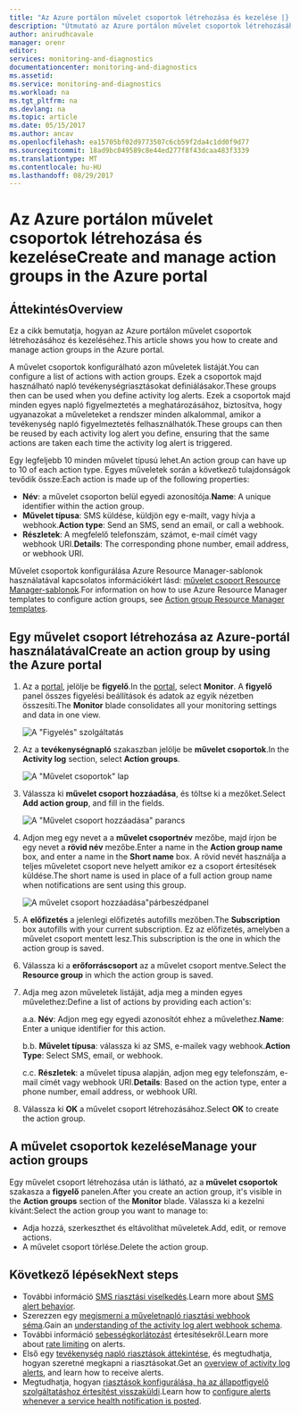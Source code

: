 ```yaml
---
title: "Az Azure portálon művelet csoportok létrehozása és kezelése |} Microsoft Docs"
description: "Útmutató az Azure portálon művelet csoportok létrehozásához és kezeléséhez."
author: anirudhcavale
manager: orenr
editor: 
services: monitoring-and-diagnostics
documentationcenter: monitoring-and-diagnostics
ms.assetid: 
ms.service: monitoring-and-diagnostics
ms.workload: na
ms.tgt_pltfrm: na
ms.devlang: na
ms.topic: article
ms.date: 05/15/2017
ms.author: ancav
ms.openlocfilehash: ea15705bf02d9773507c6cb59f2da4c1dd0f9d77
ms.sourcegitcommit: 18ad9bc049589c8e44ed277f8f43dcaa483f3339
ms.translationtype: MT
ms.contentlocale: hu-HU
ms.lasthandoff: 08/29/2017
---
```

# <a name="create-and-manage-action-groups-in-the-azure-portal"></a><span data-ttu-id="f3bbb-103">Az Azure portálon művelet csoportok létrehozása és kezelése</span><span class="sxs-lookup"><span data-stu-id="f3bbb-103">Create and manage action groups in the Azure portal</span></span>
## <a name="overview"></a><span data-ttu-id="f3bbb-104">Áttekintés</span><span class="sxs-lookup"><span data-stu-id="f3bbb-104">Overview</span></span> ##
<span data-ttu-id="f3bbb-105">Ez a cikk bemutatja, hogyan az Azure portálon művelet csoportok létrehozásához és kezeléséhez.</span><span class="sxs-lookup"><span data-stu-id="f3bbb-105">This article shows you how to create and manage action groups in the Azure portal.</span></span>

<span data-ttu-id="f3bbb-106">A művelet csoportok konfigurálható azon műveletek listáját.</span><span class="sxs-lookup"><span data-stu-id="f3bbb-106">You can configure a list of actions with action groups.</span></span> <span data-ttu-id="f3bbb-107">Ezek a csoportok majd használható napló tevékenységriasztásokat definiálásakor.</span><span class="sxs-lookup"><span data-stu-id="f3bbb-107">These groups then can be used when you define activity log alerts.</span></span> <span data-ttu-id="f3bbb-108">Ezek a csoportok majd minden egyes napló figyelmeztetés a meghatározásához, biztosítva, hogy ugyanazokat a műveleteket a rendszer minden alkalommal, amikor a tevékenység napló figyelmeztetés felhasználhatók.</span><span class="sxs-lookup"><span data-stu-id="f3bbb-108">These groups can then be reused by each activity log alert you define, ensuring that the same actions are taken each time the activity log alert is triggered.</span></span>

<span data-ttu-id="f3bbb-109">Egy legfeljebb 10 minden művelet típusú lehet.</span><span class="sxs-lookup"><span data-stu-id="f3bbb-109">An action group can have up to 10 of each action type.</span></span> <span data-ttu-id="f3bbb-110">Egyes műveletek során a következő tulajdonságok tevődik össze:</span><span class="sxs-lookup"><span data-stu-id="f3bbb-110">Each action is made up of the following properties:</span></span>

* <span data-ttu-id="f3bbb-111">**Név**: a művelet csoporton belül egyedi azonosítója.</span><span class="sxs-lookup"><span data-stu-id="f3bbb-111">**Name**: A unique identifier within the action group.</span></span>  
* <span data-ttu-id="f3bbb-112">**Művelet típusa**: SMS küldése, küldjön egy e-mailt, vagy hívja a webhook.</span><span class="sxs-lookup"><span data-stu-id="f3bbb-112">**Action type**: Send an SMS, send an email, or call a webhook.</span></span>  
* <span data-ttu-id="f3bbb-113">**Részletek**: A megfelelő telefonszám, számot, e-mail címét vagy webhook URI.</span><span class="sxs-lookup"><span data-stu-id="f3bbb-113">**Details**: The corresponding phone number, email address, or webhook URI.</span></span>

<span data-ttu-id="f3bbb-114">Művelet csoportok konfigurálása Azure Resource Manager-sablonok használatával kapcsolatos információkért lásd: [művelet csoport Resource Manager-sablonok](monitoring-create-action-group-with-resource-manager-template.md).</span><span class="sxs-lookup"><span data-stu-id="f3bbb-114">For information on how to use Azure Resource Manager templates to configure action groups, see [Action group Resource Manager templates](monitoring-create-action-group-with-resource-manager-template.md).</span></span>

## <a name="create-an-action-group-by-using-the-azure-portal"></a><span data-ttu-id="f3bbb-115">Egy művelet csoport létrehozása az Azure-portál használatával</span><span class="sxs-lookup"><span data-stu-id="f3bbb-115">Create an action group by using the Azure portal</span></span> ##
1. <span data-ttu-id="f3bbb-116">Az a [portal](https://portal.azure.com), jelölje be **figyelő**.</span><span class="sxs-lookup"><span data-stu-id="f3bbb-116">In the [portal](https://portal.azure.com), select **Monitor**.</span></span> <span data-ttu-id="f3bbb-117">A **figyelő** panel összes figyelési beállítások és adatok az egyik nézetben összesíti.</span><span class="sxs-lookup"><span data-stu-id="f3bbb-117">The **Monitor** blade consolidates all your monitoring settings and data in one view.</span></span>

    ![A "Figyelés" szolgáltatás](./media/monitoring-action-groups/home-monitor.png)
2. <span data-ttu-id="f3bbb-119">Az a **tevékenységnapló** szakaszban jelölje be **művelet csoportok**.</span><span class="sxs-lookup"><span data-stu-id="f3bbb-119">In the **Activity log** section, select **Action groups**.</span></span>

    ![A "Művelet csoportok" lap](./media/monitoring-action-groups/action-groups-blade.png)
3. <span data-ttu-id="f3bbb-121">Válassza ki **művelet csoport hozzáadása**, és töltse ki a mezőket.</span><span class="sxs-lookup"><span data-stu-id="f3bbb-121">Select **Add action group**, and fill in the fields.</span></span>

    ![A "Művelet csoport hozzáadása" parancs](./media/monitoring-action-groups/add-action-group.png)
4. <span data-ttu-id="f3bbb-123">Adjon meg egy nevet a a **művelet csoportnév** mezőbe, majd írjon be egy nevet a **rövid név** mezőbe.</span><span class="sxs-lookup"><span data-stu-id="f3bbb-123">Enter a name in the **Action group name** box, and enter a name in the **Short name** box.</span></span> <span data-ttu-id="f3bbb-124">A rövid nevét használja a teljes műveletet csoport neve helyett amikor ez a csoport értesítések küldése.</span><span class="sxs-lookup"><span data-stu-id="f3bbb-124">The short name is used in place of a full action group name when notifications are sent using this group.</span></span>

      ![A művelet csoport hozzáadása"párbeszédpanel](./media/monitoring-action-groups/action-group-define.png)

5. <span data-ttu-id="f3bbb-126">A **előfizetés** a jelenlegi előfizetés autofills mezőben.</span><span class="sxs-lookup"><span data-stu-id="f3bbb-126">The **Subscription** box autofills with your current subscription.</span></span> <span data-ttu-id="f3bbb-127">Ez az előfizetés, amelyben a művelet csoport mentett lesz.</span><span class="sxs-lookup"><span data-stu-id="f3bbb-127">This subscription is the one in which the action group is saved.</span></span>

6. <span data-ttu-id="f3bbb-128">Válassza ki a **erőforráscsoport** az a művelet csoport mentve.</span><span class="sxs-lookup"><span data-stu-id="f3bbb-128">Select the **Resource group** in which the action group is saved.</span></span>

7. <span data-ttu-id="f3bbb-129">Adja meg azon műveletek listáját, adja meg a minden egyes művelethez:</span><span class="sxs-lookup"><span data-stu-id="f3bbb-129">Define a list of actions by providing each action's:</span></span>

    <span data-ttu-id="f3bbb-130">a.</span><span class="sxs-lookup"><span data-stu-id="f3bbb-130">a.</span></span> <span data-ttu-id="f3bbb-131">**Név**: Adjon meg egy egyedi azonosítót ehhez a művelethez.</span><span class="sxs-lookup"><span data-stu-id="f3bbb-131">**Name**: Enter a unique identifier for this action.</span></span>

    <span data-ttu-id="f3bbb-132">b.</span><span class="sxs-lookup"><span data-stu-id="f3bbb-132">b.</span></span> <span data-ttu-id="f3bbb-133">**Művelet típusa**: válassza ki az SMS, e-mailek vagy webhook.</span><span class="sxs-lookup"><span data-stu-id="f3bbb-133">**Action Type**: Select SMS, email, or webhook.</span></span>

    <span data-ttu-id="f3bbb-134">c.</span><span class="sxs-lookup"><span data-stu-id="f3bbb-134">c.</span></span> <span data-ttu-id="f3bbb-135">**Részletek**: a művelet típusa alapján, adjon meg egy telefonszám, e-mail címét vagy webhook URI.</span><span class="sxs-lookup"><span data-stu-id="f3bbb-135">**Details**: Based on the action type, enter a phone number, email address, or webhook URI.</span></span>

8. <span data-ttu-id="f3bbb-136">Válassza ki **OK** a művelet csoport létrehozásához.</span><span class="sxs-lookup"><span data-stu-id="f3bbb-136">Select **OK** to create the action group.</span></span>

## <a name="manage-your-action-groups"></a><span data-ttu-id="f3bbb-137">A művelet csoportok kezelése</span><span class="sxs-lookup"><span data-stu-id="f3bbb-137">Manage your action groups</span></span> ##
<span data-ttu-id="f3bbb-138">Egy művelet csoport létrehozása után is látható, az a **művelet csoportok** szakasza a **figyelő** panelen.</span><span class="sxs-lookup"><span data-stu-id="f3bbb-138">After you create an action group, it's visible in the **Action groups** section of the **Monitor** blade.</span></span> <span data-ttu-id="f3bbb-139">Válassza ki a kezelni kívánt:</span><span class="sxs-lookup"><span data-stu-id="f3bbb-139">Select the action group you want to manage to:</span></span>

* <span data-ttu-id="f3bbb-140">Adja hozzá, szerkeszthet és eltávolíthat műveletek.</span><span class="sxs-lookup"><span data-stu-id="f3bbb-140">Add, edit, or remove actions.</span></span>
* <span data-ttu-id="f3bbb-141">A művelet csoport törlése.</span><span class="sxs-lookup"><span data-stu-id="f3bbb-141">Delete the action group.</span></span>

## <a name="next-steps"></a><span data-ttu-id="f3bbb-142">Következő lépések</span><span class="sxs-lookup"><span data-stu-id="f3bbb-142">Next steps</span></span> ##
* <span data-ttu-id="f3bbb-143">További információ [SMS riasztási viselkedés](monitoring-sms-alert-behavior.md).</span><span class="sxs-lookup"><span data-stu-id="f3bbb-143">Learn more about [SMS alert behavior](monitoring-sms-alert-behavior.md).</span></span>  
* <span data-ttu-id="f3bbb-144">Szerezzen egy [megismerni a műveletnapló riasztási webhook séma](monitoring-activity-log-alerts-webhook.md).</span><span class="sxs-lookup"><span data-stu-id="f3bbb-144">Gain an [understanding of the activity log alert webhook schema](monitoring-activity-log-alerts-webhook.md).</span></span>  
* <span data-ttu-id="f3bbb-145">További információ [sebességkorlátozást](monitoring-alerts-rate-limiting.md) értesítésekről.</span><span class="sxs-lookup"><span data-stu-id="f3bbb-145">Learn more about [rate limiting](monitoring-alerts-rate-limiting.md) on alerts.</span></span> 
* <span data-ttu-id="f3bbb-146">Első egy [tevékenység napló riasztások áttekintése](monitoring-overview-alerts.md), és megtudhatja, hogyan szeretné megkapni a riasztásokat.</span><span class="sxs-lookup"><span data-stu-id="f3bbb-146">Get an [overview of activity log alerts](monitoring-overview-alerts.md), and learn how to receive alerts.</span></span>  
* <span data-ttu-id="f3bbb-147">Megtudhatja, hogyan [riasztások konfigurálása, ha az állapotfigyelő szolgáltatáshoz értesítést visszaküldi](monitoring-activity-log-alerts-on-service-notifications.md).</span><span class="sxs-lookup"><span data-stu-id="f3bbb-147">Learn how to [configure alerts whenever a service health notification is posted](monitoring-activity-log-alerts-on-service-notifications.md).</span></span>
